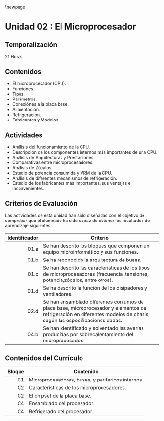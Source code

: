 \newpage

# Unidad 02 : El Microprocesador

## Temporalización

21 Horas

## Contenidos 

* El microprocesador (CPU).
* Funciones.
* Tipos.
* Parámetros.
* Conexiónes a la placa base.
* Alimentación.
* Refrigeración.
* Fabricantes y Modelos.

## Actividades

* Análisis del funcionamiento de la CPU.
* Descripción de los componentes internos más importantes de una CPU.
* Análisis de Arquitecturas y Prestaciones.
* Comparativas entre microprocesadores.
* Análisis de Zócalos.
* Estudio de potencia consumida y VRM de la CPU.
* Análisis de diferentes mecanismos de refrigeración.
* Estudio de los fabricantes más importantes, sus ventajas e inconvenientes.

## Criterios de Evaluación 

Las actividades de esta unidad han sido diseñadas con el objetivo de comprobar que el alumnado ha sido capaz 
de obtener los resultados de aprendizaje siguientes:

| Identificador | Criterio  |
| -: |-----------|
| 01.a          | Se han descrito los bloques que componen un equipo microinformático y sus funciones.|                   
| 01.b          | Se ha reconocido la arquitectura de buses.|
| 01.c          | Se han descrito las características de los tipos de microprocesadores (frecuencia, tensiones, potencia,zócalos, entre otros). |
| 01.d          | Se ha descrito la función de los disipadores y ventiladores.|
| 02.d | Se han ensamblado diferentes conjuntos de placa base, microprocesador y elementos de refrigeración en diferentes modelos de chasis, según las especificaciones dadas.|
| 04.b | Se han identificado y solventado las averías producidas por sobrecalentamiento del microprocesador.|


## Contenidos del Currículo

| Bloque | Contenido | 
| -: | --------------|
| C1 | Microprocesadores, buses, y periféricos internos.|
| C2 | Características de los microprocesadores.| 
| C2 | El chipset de la placa base.|
| C4 | Ensamblado del procesador.| 
| C4 | Refrigerado del procesador.|